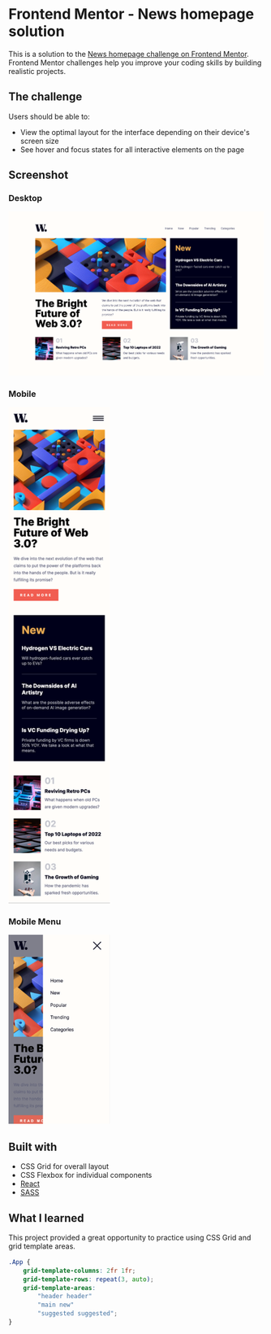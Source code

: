 # Frontend Mentor - News homepage solution

This is a solution to the [News homepage challenge on Frontend Mentor](https://www.frontendmentor.io/challenges/news-homepage-H6SWTa1MFl). Frontend Mentor challenges help you improve your coding skills by building realistic projects. 

## The challenge

Users should be able to:

- View the optimal layout for the interface depending on their device's screen size
- See hover and focus states for all interactive elements on the page

## Screenshot
### Desktop
![](./screenshots/desktop-screenshot.png)

### Mobile
<img src="./screenshots/mobile-screenshot.png" width="200"/>

### Mobile Menu
<img src="./screenshots/nav-menu-mobile-screenshot.png" width="200"/>

## Built with

- CSS Grid for overall layout
- CSS Flexbox for individual components
- [React](https://reactjs.org/)
- [SASS](https://sass-lang.com/)

## What I learned

This project provided a great opportunity to practice using CSS Grid and grid template areas.

```css
.App {
    grid-template-columns: 2fr 1fr;
    grid-template-rows: repeat(3, auto);
    grid-template-areas: 
        "header header"
        "main new"
        "suggested suggested";
}
```